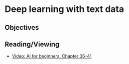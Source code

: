 # Deep learning with text data
## Objectives

## Reading/Viewing
- [Video: AI for beginners. Chapter 36-41](https://www.youtube.com/watch?v=JMUxmLyrhSk&t=16142s)
